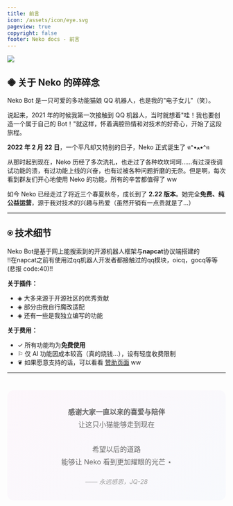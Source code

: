 ```yaml
---
title: 前言
icon: /assets/icon/eye.svg
pageview: true
copyright: false
footer: Neko docs - 前言
---
```


![](https://count.getloli.com/@nekodayohelp?name=nekodayo&theme=rule34)

## 𖠁 关于 Neko 的碎碎念

Neko Bot 是一只可爱的多功能猫娘 QQ 机器人，也是我的"电子女儿"（笑）。

说起来，2021 年的时候我第一次接触到 QQ 机器人，当时就想着"哇！我也要创造一个属于自己的 Bot！"就这样，怀着满腔热情和对技术的好奇心，开始了这段旅程。

**2022 年 2 月 22 日**，一个平凡却又特别的日子，Neko 正式诞生了 ฅ^•ﻌ•^ฅ

从那时起到现在，Neko 历经了多次洗礼，也走过了各种坎坎坷坷……有过深夜调试功能的溃，有过功能上线的兴奋，也有过被各种问题折磨的无奈。但是啊，每次看到群友们开心地使用 Neko 的功能，所有的辛苦都值得了 ww

如今 Neko 已经走过了将近三个春夏秋冬，成长到了 **2.22 版本**。她完全**免费、纯公益运营**，源于我对技术的兴趣与热爱（虽然开销有一点贵就是了...）

---

## ⍟ 技术细节

Neko Bot是基于网上能搜索到的开源机器人框架与**napcat**协议端搭建的  
!!在napcat之前有使用过qq机器人开发者都接触过的qq模块，oicq，gocq等等(悲报 code:40)!!

**关于插件：**
- ◈ 大多来源于开源社区的优秀贡献
- ◈ 部分由我自行魔改适配
- ◈ 还有一些是我独立编写的功能

**关于费用：**
- ✓ 所有功能均为**免费使用**
- ⚐ 仅 AI 功能因成本较高（真的烧钱...），设有轻度收费限制
- ❦ 如果愿意支持的话，可以看看 [赞助页面](/zanzhu) ww

---

<div style="text-align: center; margin: 40px 0; padding: 20px; background: linear-gradient(135deg, rgba(249, 189, 235, 0.1) 0%, rgba(197, 216, 248, 0.1) 100%); border-radius: 15px;">
  <p style="font-size: 16px; color: #666; line-height: 1.8;">
    <strong>感谢大家一直以来的喜爱与陪伴</strong><br>
    让这只小猫能够走到现在<br><br>
    希望以后的道路<br>
    能够让 Neko 看到更加耀眼的光芒 ⋆
  </p>
  <p style="margin-top: 20px; font-style: italic; color: #999;">
    —— 永远感恩，JQ-28
  </p>
</div>